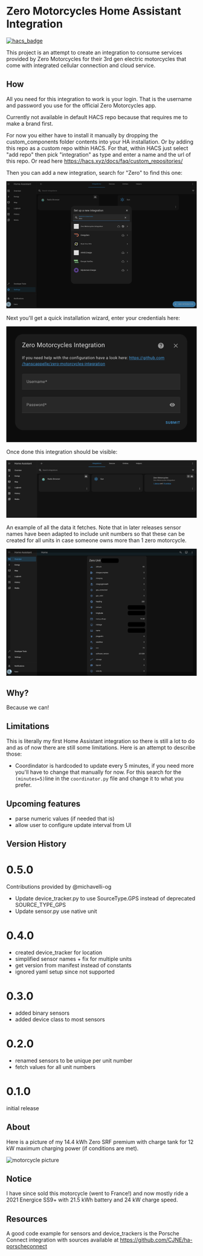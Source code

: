 # Zero Motorcycles Home Assistant Integration

[![hacs_badge](https://img.shields.io/badge/HACS-Custom-41BDF5.svg?style=for-the-badge)](https://github.com/hacs/integration)

This project is an attempt to create an integration to consume services provided by
Zero Motorcycles for their 3rd gen electric motorcycles that come with integrated
cellular connection and cloud service.

## How

All you need for this integration to work is your login. That is the username
and password you use for the official Zero Motorcycles app.

Currently not available in default HACS repo because that requires me to make a brand first. 

For now you either have to install it manually by dropping the custom_components
folder contents into your HA installation. Or by adding this repo as a custom
repo within HACS. For that, within HACS just select "add repo" then pick "integration"
as type and enter a name and the url of this repo. Or read here https://hacs.xyz/docs/faq/custom_repositories/

Then you can add a new integration, search for "Zero" to find this one:

![add integration](screenshots/Screenshot%202023-07-30%20at%2013.22.26.png)

Next you'll get a quick installation wizard, enter your credentials here:

![configuration wizard](screenshots/Screenshot%202023-07-30%20at%2013.22.36.png)

Once done this integration should be visible:

![shows integration](screenshots/Screenshot%202023-07-30%20at%2013.23.09.png)

An example of all the data it fetches. Note that in later releases sensor names
have been adapted to include unit numbers so that these can be created for all
units in case someone owns more than 1 zero motorcycle.

![fetched data example](screenshots/Screenshot%202023-07-30%20at%2013.19.36.png)

## Why?

Because we can!

## Limitations

This is literally my first Home Assistant integration so there is still a lot to
do and as of now there are still some limitations. Here is an attempt to describe those:

* Coordindator is hardcoded to update every 5 minutes, if you need more you'll have to
change that manually for now. For this search for the `(minutes=5)`line in the `coordinator.py`
file and change it to what you prefer.

## Upcoming features

* parse numeric values (if needed that is)
* allow user to configure update interval from UI

## Version History

# 0.5.0

Contributions provided by @michavelli-og 

* Update device_tracker.py to use SourceType.GPS instead of deprecated SOURCE_TYPE_GPS
* Update sensor.py use native unit

# 0.4.0

* created device_tracker for location
* simplified sensor names + fix for multiple units
* get version from manifest instead of constants
* ignored yaml setup since not supported


# 0.3.0

* added binary sensors
* added device class to most sensors

# 0.2.0

* renamed sensors to be unique per unit number
* fetch values for all unit numbers

# 0.1.0

initial release

## About

Here is a picture of my 14.4 kWh Zero SRF premium with charge tank for 12 kW
maximum charging power (if conditions are met).

![motorcycle picture](https://i.ibb.co/zmYvXtP/DSCF0397.jpg)

## Notice

I have since sold this motorcycle (went to France!) and now mostly ride a 2021
Energice SS9+ with 21.5 kWh battery and 24 kW charge speed.

## Resources

A good code example for sensors and device_trackers is the Porsche Connect integration 
with sources available at https://github.com/CJNE/ha-porscheconnect 
